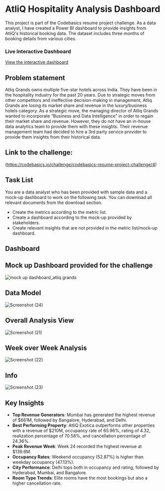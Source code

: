# AtliQ Hospitality Analysis Dashboard
This project is part of the Codebasics resume project challenge. As a data analyst, I have created a Power BI dashboard to provide insights from AtliQ's historical booking data. The dataset includes three months of booking details from various cities.

### Live Interactive Dashboard

[View the interactive dashboard](https://app.powerbi.com/view?r=eyJrIjoiMzUyODNmM2YtZGVlNS00OWZlLWJiNDUtNWM5MmMwY2ViZDJiIiwidCI6ImM2ZTU0OWIzLTVmNDUtNDAzMi1hYWU5LWQ0MjQ0ZGM1YjJjNCJ9)

## Problem statement
Atliq Grands owns multiple five-star hotels across India. They have been in the hospitality industry for the past 20 years. Due to strategic moves from other competitors and ineffective decision-making in management, Atliq Grands are losing its market share and revenue in the luxury/business hotels category. As a strategic move, the managing director of Atliq Grands wanted to incorporate “Business and Data Intelligence” in order to regain their market share and revenue. However, they do not have an in-house data analytics team to provide them with these insights.
Their revenue management team had decided to hire a 3rd party service provider to provide them insights from their historical data.

## Link to the challenge:
(https://codebasics.io/challenge/codebasics-resume-project-challenge/4)

## Task List
You are a data analyst who has been provided with sample data and a mock-up dashboard to work on the following task. You can download all relevant documents from the download section.

* Create the metrics according to the metric list.
* Create a dashboard according to the mock-up provided by stakeholders.
* Create relevant insights that are not provided in the metric list/mock-up dashboard.

## Dashboard
## Mock up Dashboard provided for the challenge
![mock up dashboard_atliq grands](https://github.com/Kavana-P/AtliQ-Hospitality-Analysis/assets/162594270/289f8bf3-edb3-491e-bb0c-f5bc5d751a3b)

## Data Model
![Screenshot (24)](https://github.com/Kavana-P/AtliQ-Hospitality-Analysis/assets/162594270/533dcdd4-3627-47ad-ace6-c0b43b54c4c5)

## Overall Analysis View
![Screenshot (21)](https://github.com/Kavana-P/AtliQ-Hospitality-Analysis/assets/162594270/cccfe5b6-a575-43a6-98fc-ea1b22caf2a4)

## Week over Week Analysis
![Screenshot (22)](https://github.com/Kavana-P/AtliQ-Hospitality-Analysis/assets/162594270/a62b8c04-ca4b-4081-90b3-bb4e0c14632a)

## Info
![Screenshot (23)](https://github.com/Kavana-P/AtliQ-Hospitality-Analysis/assets/162594270/5e645628-5de9-4d72-a18f-01e34840b8ad)


## Key Insights

- **Top Revenue Generators**:
  Mumbai has generated the highest revenue of $661M, followed by Bangalore, Hyderabad, and Delhi.
- **Best Performing Property**:
  AtliQ Exotica outperforms other properties with a revenue of $210M, occupancy rate of 65.96%, rating of 4.32, realization percentage of 70.58%, and cancellation percentage of 24.36%.
- **Peak Revenue Week**:
  Week 24 recorded the highest revenue at $139.6M.
- **Occupancy Rates**:
  Weekend occupancy (52.87%) is higher than weekday occupancy (47.13%).
- **City Performance**:
  Delhi tops both in occupancy and rating, followed by Hyderabad, Mumbai, and Bangalore.
- **Room Type Trends**:
  Elite rooms have the most bookings but also a higher cancellation rate.





